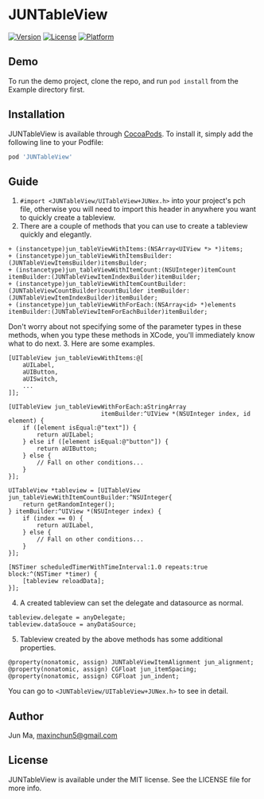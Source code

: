 # JUNTableView

[![Version](https://img.shields.io/cocoapods/v/JUNTableView.svg?style=flat)](https://cocoapods.org/pods/JUNTableView)
[![License](https://img.shields.io/cocoapods/l/JUNTableView.svg?style=flat)](https://cocoapods.org/pods/JUNTableView)
[![Platform](https://img.shields.io/cocoapods/p/JUNTableView.svg?style=flat)](https://cocoapods.org/pods/JUNTableView)

## Demo

To run the demo project, clone the repo, and run `pod install` from the Example directory first.

## Installation

JUNTableView is available through [CocoaPods](https://cocoapods.org). To install
it, simply add the following line to your Podfile:

```ruby
pod 'JUNTableView'
```

## Guide
1. ```#import <JUNTableView/UITableView+JUNex.h>``` into your project's pch file, otherwise you will need to import this header in anywhere you want to quickly create a tableview.
2. There are a couple of methods that you can use to create a tableview quickly and elegantly.
```objc
+ (instancetype)jun_tableViewWithItems:(NSArray<UIView *> *)items;
+ (instancetype)jun_tableViewWithItemsBuilder:(JUNTableViewItemsBuilder)itemsBuilder;
+ (instancetype)jun_tableViewWithItemCount:(NSUInteger)itemCount itemBuilder:(JUNTableViewItemIndexBuilder)itemBuilder;
+ (instancetype)jun_tableViewWithItemCountBuilder:(JUNTableViewCountBuilder)countBuilder itemBuilder:(JUNTableViewItemIndexBuilder)itemBuilder;
+ (instancetype)jun_tableViewWithForEach:(NSArray<id> *)elements itemBuilder:(JUNTableViewItemForEachBuilder)itemBuilder;
```
 Don't worry about not specifying some of the parameter types in these methods, when you type these methods in XCode, you'll immediately know what to do next.
3. Here are some examples.
```objc
[UITableView jun_tableViewWithItems:@[
	aUILabel,
	aUIButton,
	aUISwitch,
	...
]];
```
```objc
[UITableView jun_tableViewWithForEach:aStringArray 
					      itemBuilder:^UIView *(NSUInteger index, id element) {
    if ([element isEqual:@"text"]) {
        return aUILabel;
    } else if ([element isEqual:@"button"]) {
    	return aUIButton;
    } else {
    	// Fall on other conditions...
    }
}];
```
```objc
UITableView *tableview = [UITableView jun_tableViewWithItemCountBuilder:^NSUInteger{
    return getRandomInteger();
} itemBuilder:^UIView *(NSUInteger index) {
    if (index == 0) {
    	return aUILabel,
    } else {
    	// Fall on other conditions...
    }
}];

[NSTimer scheduledTimerWithTimeInterval:1.0 repeats:true block:^(NSTimer *timer) {
	[tableview reloadData];
}];
```
4. A created tableview can set the delegate and datasource as normal.
```objc
tableview.delegate = anyDelegate;
tableview.dataSouce = anyDataSource;
```
5. Tableview created by the above methods has some additional properties.
```objc
@property(nonatomic, assign) JUNTableViewItemAlignment jun_alignment;
@property(nonatomic, assign) CGFloat jun_itemSpacing;
@property(nonatomic, assign) CGFloat jun_indent;
```
You can go to ```<JUNTableView/UITableView+JUNex.h>``` to see in detail.
## Author

Jun Ma, maxinchun5@gmail.com

## License

JUNTableView is available under the MIT license. See the LICENSE file for more info.
